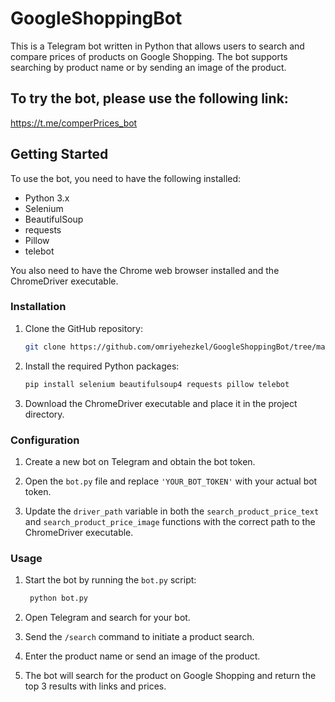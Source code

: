 # GoogleShoppingBot
This is a Telegram bot written in Python that allows users to search and compare prices of products on Google Shopping. The bot supports searching by product name or by sending an image of the product.

## To try the bot, please use the following link:

https://t.me/comperPrices_bot

## Getting Started

To use the bot, you need to have the following installed:

- Python 3.x
- Selenium
- BeautifulSoup
- requests
- Pillow
- telebot

You also need to have the Chrome web browser installed and the ChromeDriver executable.

### Installation

1. Clone the GitHub repository:

   ```bash
   git clone https://github.com/omriyehezkel/GoogleShoppingBot/tree/main)https://github.com/omriyehezkel/GoogleShoppingBot/tree/main

2. Install the required Python packages:
 
   ```bash
   pip install selenium beautifulsoup4 requests pillow telebot

3. Download the ChromeDriver executable and place it in the project directory.

### Configuration

1. Create a new bot on Telegram and obtain the bot token.

2. Open the `bot.py` file and replace `'YOUR_BOT_TOKEN'` with your actual bot token.

3. Update the `driver_path` variable in both the `search_product_price_text` and `search_product_price_image` functions with the correct path to the ChromeDriver executable.

### Usage

1. Start the bot by running the `bot.py` script:
   
   ```bash
    python bot.py


2. Open Telegram and search for your bot.

3. Send the `/search` command to initiate a product search.

4. Enter the product name or send an image of the product.

5. The bot will search for the product on Google Shopping and return the top 3 results with links and prices.

